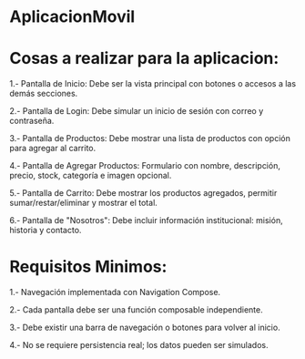 # AplicacionMovil
# Cosas a realizar para la aplicacion:
1.- Pantalla de Inicio: Debe ser la vista principal con botones o accesos a las demás secciones.

2.- Pantalla de Login: Debe simular un inicio de sesión con correo y contraseña.

3.- Pantalla de Productos: Debe mostrar una lista de productos con opción para agregar al carrito.

4.- Pantalla de Agregar Productos: Formulario con nombre, descripción, precio, stock, categoría e imagen opcional.

5.- Pantalla de Carrito: Debe mostrar los productos agregados, permitir sumar/restar/eliminar y mostrar el total.

6.- Pantalla de "Nosotros": Debe incluir información institucional: misión, historia y contacto.
# Requisitos Minimos:
1.- Navegación implementada con Navigation Compose.

2.- Cada pantalla debe ser una función composable independiente.

3.- Debe existir una barra de navegación o botones para volver al inicio.

4.- No se requiere persistencia real; los datos pueden ser simulados.
